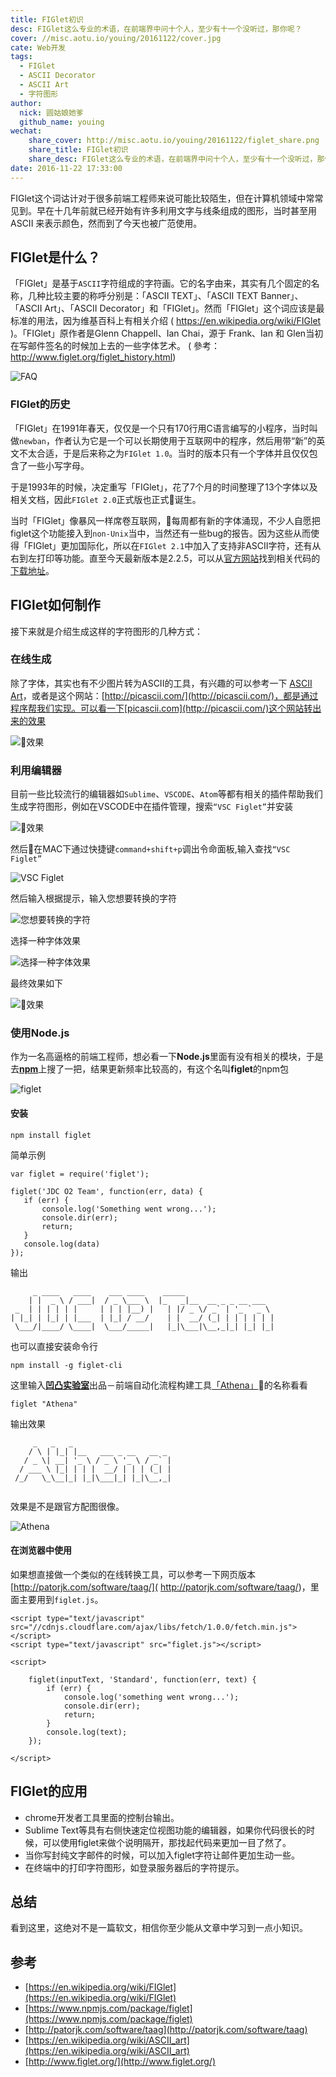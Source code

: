 ```yaml
---
title: FIGlet初识
desc: FIGlet这么专业的术语，在前端界中问十个人，至少有十一个没听过，那你呢？
cover: //misc.aotu.io/youing/20161122/cover.jpg
cate: Web开发
tags:
  - FIGlet
  - ASCII Decorator
  - ASCII Art
  - 字符图形
author:
  nick: 圆姑娘她爹
  github_name: youing
wechat:
    share_cover: http://misc.aotu.io/youing/20161122/figlet_share.png
    share_title: FIGlet初识
    share_desc: FIGlet这么专业的术语，在前端界中问十个人，至少有十一个没听过，那你呢？
date: 2016-11-22 17:33:00
---
```


FIGlet这个词诂计对于很多前端工程师来说可能比较陌生，但在计算机领域中常常见到。早在十几年前就已经开始有许多利用文字与线条组成的图形，当时甚至用 ASCII 来表示颜色，然而到了今天也被广范使用。

## FIGlet是什么？

「FIGlet」是基于`ASCII`字符组成的字符画。它的名字由来，其实有几个固定的名称，几种比较主要的称呼分别是：「ASCII TEXT」、「ASCII TEXT Banner」、「ASCII Art」、「ASCII Decorator」和「FIGlet」。然而「FIGlet」这个词应该是最标准的用法，因为维基百科上有相关介绍 ( https://en.wikipedia.org/wiki/FIGlet )。「FIGlet」原作者是Glenn Chappell、Ian Chai，源于 Frank、Ian 和 Glen当初在写邮件签名的时候加上去的一些字体艺术。 ( 參考：http://www.figlet.org/figlet_history.html)

![FAQ](https://misc.aotu.io/youing/20161122/1.png)

### FIGlet的历史

「FIGlet」在1991年春天，仅仅是一个只有170行用C语言编写的小程序，当时叫做`newban`，作者认为它是一个可以长期使用于互联网中的程序，然后用带“新”的英文不太合适，于是后来称之为`FIGlet 1.0`。当时的版本只有一个字体并且仅仅包含了一些小写字母。

于是1993年的时候，决定重写「FIGlet」，花了7个月的时间整理了13个字体以及相关文档，因此`FIGlet 2.0`正式版也正式诞生。

当时「FIGlet」像暴风一样席卷互联网，每周都有新的字体涌现，不少人自愿把figlet这个功能接入到`non-Unix`当中，当然还有一些bug的报告。因为这些从而使得「FIGlet」更加国际化，所以在`FIGlet 2.1`中加入了支持非ASCII字符，还有从右到左打印等功能。直至今天最新版本是2.2.5，可以从[官方网站](http://www.figlet.org/)找到相关代码的[下载地址](ftp://ftp.figlet.org/pub/figlet/program/unix/figlet-2.2.5.tar.gz)。


## FIGlet如何制作

接下来就是介绍生成这样的字符图形的几种方式：

### 在线生成

除了字体，其实也有不少图片转为ASCII的工具，有兴趣的可以参考一下 [ASCII Art](https://en.wikipedia.org/wiki/ASCII_art)，或者是这个网站：[http://picascii.com/](http://picascii.com/)，都是通过程序帮我们实现。可以看一下[picascii.com](http://picascii.com/)这个网站转出来的效果

![效果](https://misc.aotu.io/youing/20161122/2.png)


### 利用编辑器

目前一些比较流行的编辑器如`Sublime`、`VSCODE`、`Atom`等都有相关的插件帮助我们生成字符图形，例如在VSCODE中在插件管理，搜索`“VSC Figlet”`并安装

![效果](https://misc.aotu.io/youing/20161122/4.jpg)

然后在MAC下通过快捷键`command+shift+p`调出令命面板,输入查找`“VSC Figlet”`

![VSC Figlet](https://misc.aotu.io/youing/20161122/5.jpg)

然后输入根据提示，输入您想要转换的字符

![您想要转换的字符](https://misc.aotu.io/youing/20161122/6.jpg)

选择一种字体效果

![选择一种字体效果](https://misc.aotu.io/youing/20161122/7.jpg)

最终效果如下

![效果](https://misc.aotu.io/youing/20161122/8.jpg)


### 使用Node.js

作为一名高逼格的前端工程师，想必看一下**Node.js**里面有没有相关的模块，于是去[**npm**](https://www.npmjs.com/)上搜了一把，结果更新频率比较高的，有这个名叫**figlet**的npm包


![figlet](https://misc.aotu.io/youing/20161122/13.jpg)



#### 安装

```
npm install figlet
```
 简单示例

 ```
 var figlet = require('figlet');
 
figlet('JDC O2 Team', function(err, data) {
    if (err) {
        console.log('Something went wrong...');
        console.dir(err);
        return;
    }
    console.log(data)
});

 ```

 输出

 ```
      _ ____   ____    ___ ____    _____                    
     | |  _ \ / ___|  / _ \___ \  |_   _|__  __ _ _ __ ___  
  _  | | | | | |     | | | |__) |   | |/ _ \/ _` | '_ ` _ \ 
 | |_| | |_| | |___  | |_| / __/    | |  __/ (_| | | | | | |
  \___/|____/ \____|  \___/_____|   |_|\___|\__,_|_| |_| |_|

 ```

也可以直接安装命令行

```
npm install -g figlet-cli
```

这里输入[**凹凸实验室**](https://aotu.io)出品－前端自动化流程构建工具[「Athena」](https://athena.aotu.io/)的名称看看

```
figlet "Athena"
```

输出效果
```
     _   _   _                      
    / \ | |_| |__   ___ _ __   __ _ 
   / _ \| __| '_ \ / _ \ '_ \ / _` |
  / ___ \ |_| | | |  __/ | | | (_| |
 /_/   \_\__|_| |_|\___|_| |_|\__,_|
                                    
```

效果是不是跟官方配图很像。

![Athena](https://misc.aotu.io/youing/20161122/15.jpg)

#### 在浏览器中使用

如果想直接做一个类似的在线转换工具，可以参考一下网页版本[http://patorjk.com/software/taag/]( http://patorjk.com/software/taag/)，里面主要用到`figlet.js`。

```
<script type="text/javascript" src="//cdnjs.cloudflare.com/ajax/libs/fetch/1.0.0/fetch.min.js"></script>
<script type="text/javascript" src="figlet.js"></script>
 
<script>
 
    figlet(inputText, 'Standard', function(err, text) {
        if (err) {
            console.log('something went wrong...');
            console.dir(err);
            return;
        }
        console.log(text);
    });
 
</script> 
```


## FIGlet的应用

- chrome开发者工具里面的控制台输出。
- Sublime Text等具有右侧快速定位视图功能的编辑器，如果你代码很长的时候，可以使用figlet来做个说明隔开，那找起代码来更加一目了然了。
- 当你写封纯文字邮件的时候，可以加入figlet字符让邮件更加生动一些。
- 在终端中的打印字符图形，如登录服务器后的字符提示。

## 总结

看到这里，这绝对不是一篇软文，相信你至少能从文章中学习到一点小知识。

## 参考
* [https://en.wikipedia.org/wiki/FIGlet](https://en.wikipedia.org/wiki/FIGlet)
* [https://www.npmjs.com/package/figlet](https://www.npmjs.com/package/figlet)
* [http://patorjk.com/software/taag](http://patorjk.com/software/taag)
* [https://en.wikipedia.org/wiki/ASCII_art](https://en.wikipedia.org/wiki/ASCII_art)
* [http://www.figlet.org/](http://www.figlet.org/)